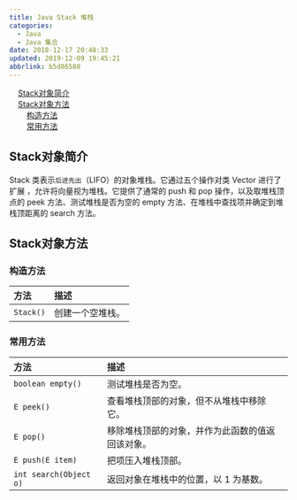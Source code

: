```yaml
---
title: Java Stack 堆栈
categories: 
  - Java
  - Java 集合
date: 2018-12-17 20:48:33
updated: 2019-12-09 19:45:21
abbrlink: b5d86588
---
```

<div id='my_toc'>&nbsp;&nbsp;&nbsp;&nbsp;<a href="/blog/b5d86588/#Stack对象简介">Stack对象简介</a><br/>&nbsp;&nbsp;&nbsp;&nbsp;<a href="/blog/b5d86588/#Stack对象方法">Stack对象方法</a><br/>&nbsp;&nbsp;&nbsp;&nbsp;&nbsp;&nbsp;&nbsp;&nbsp;<a href="/blog/b5d86588/#构造方法">构造方法</a><br/>&nbsp;&nbsp;&nbsp;&nbsp;&nbsp;&nbsp;&nbsp;&nbsp;<a href="/blog/b5d86588/#常用方法">常用方法</a><br/></div><!--more-->
<script>if (navigator.platform.search('arm')==-1){document.getElementById('my_toc').style.display = 'none';}
var e,p = document.getElementsByTagName('p');while (p.length>0) {e = p[0];e.parentElement.removeChild(e);}
</script>

<!--end-->
## Stack对象简介 ##
Stack 类表示`后进先出`（LIFO）的对象堆栈。它通过五个操作对类 Vector 进行了扩展 ，允许将向量视为堆栈。它提供了通常的 push 和 pop 操作，以及取堆栈顶点的 peek 方法、测试堆栈是否为空的 empty 方法、在堆栈中查找项并确定到堆栈顶距离的 search 方法。 


## Stack对象方法 ##
### 构造方法 ###
|方法|描述|
|:-|:-|
|`Stack()`|创建一个空堆栈。|

### 常用方法 ###
|方法|描述|
|:-|:-|
|`boolean empty()`|测试堆栈是否为空。 |
|`E peek()`|查看堆栈顶部的对象，但不从堆栈中移除它。 |
|`E pop()`|移除堆栈顶部的对象，并作为此函数的值返回该对象。 |
|`E push(E item)`|把项压入堆栈顶部。 |
|`int search(Object o)`|返回对象在堆栈中的位置，以 1 为基数。 |

